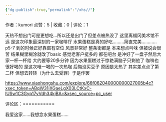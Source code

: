 ```yaml
---
{"dg-publish":true,"permalink":"/xhs//"}
---
```


作者：kumori
点赞：5   |   收藏：0   |   评论：1

天热不想出门可是更想吃…所以还是出门了但差点被热没了 这里离福冈美术馆不远 是这次印象最深刻的一家咖啡厅 水果蛋糕是真的好吃………简直完美…………
p5-7 到的时候正好靠窗有空位 风景非常好 整条街都是
本来想点吟味 但被说会很苦 结果糊里糊涂就改了basic 感觉老客户挺多的 都在吧台 是冲好了一盘子然后大家一杯一杯给 大约要等20多分钟
因为水果蛋糕过于惊艳满脑子只剩他了 咖啡也很好喝的 是这次唯一喝的一次热咖
后悔没买豆子 原因是太热了 其实差点点了第二杯 但想去转转（为什么去受罪）于是作罢

https://www.xiaohongshu.com/explore/66f062040000000027005b4c?xsec_token=ABqW31iXGaeLgX03LCtKxC-lUSw1C3Gyp17yVdh34kjBA=&xsec_source=pc_user

评论区：===========

我爱这家……我想念水果蛋糕……